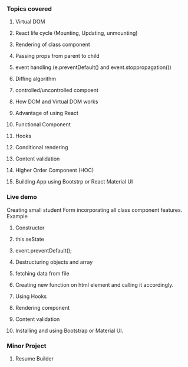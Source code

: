 ### Topics covered

1. Virtual DOM
2. React life cycle (Mounting, Updating, unmounting)
3. Rendering of class component
4. Passing props from parent to child
5. event handling (e.preventDefault() and event.stoppropagation())
6. Diffing algorithm
7. controlled/uncontrolled compoent
8. How DOM and Virtual DOM works
9. Advantage of using React

10. Functional Component
11. Hooks
12. Conditional rendering
13. Content validation
14. Higher Order Component (HOC)
14. Building App using Bootstrp or React Material UI

### Live demo

 Creating small student Form incorporating all class component features. Example

 1. Constructor
 2. this.seState
 3. event.preventDefault();
 4. Destructuring objects and array
 5. fetching data from file
 6. Creating new function on html element and calling it accordingly.

 7. Using Hooks
 8. Rendering component
 9. Content validation
 10. Installing and using Bootstrap or Material UI.


### Minor Project
1. Resume Builder
